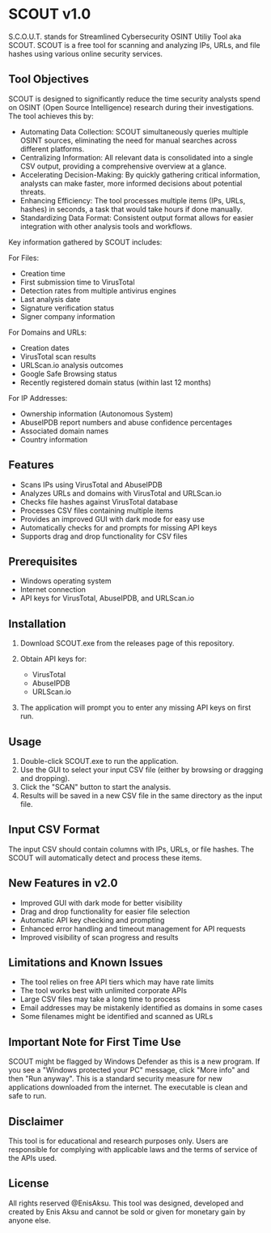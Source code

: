 # SCOUT v1.0
S.C.O.U.T. stands for Streamlined Cybersecurity OSINT Utiliy Tool aka SCOUT. 
SCOUT is a free tool for scanning and analyzing IPs, URLs, and file hashes using various online security services.

## Tool Objectives

SCOUT is designed to significantly reduce the time security analysts spend on OSINT (Open Source Intelligence) research during their investigations. The tool achieves this by:

- Automating Data Collection: SCOUT simultaneously queries multiple OSINT sources, eliminating the need for manual searches across different platforms.
- Centralizing Information: All relevant data is consolidated into a single CSV output, providing a comprehensive overview at a glance.
- Accelerating Decision-Making: By quickly gathering critical information, analysts can make faster, more informed decisions about potential threats.
- Enhancing Efficiency: The tool processes multiple items (IPs, URLs, hashes) in seconds, a task that would take hours if done manually.
- Standardizing Data Format: Consistent output format allows for easier integration with other analysis tools and workflows.

Key information gathered by SCOUT includes:

For Files:
- Creation time
- First submission time to VirusTotal
- Detection rates from multiple antivirus engines
- Last analysis date
- Signature verification status
- Signer company information

For Domains and URLs:
- Creation dates
- VirusTotal scan results
- URLScan.io analysis outcomes
- Google Safe Browsing status
- Recently registered domain status (within last 12 months)

For IP Addresses:
- Ownership information (Autonomous System)
- AbuseIPDB report numbers and abuse confidence percentages
- Associated domain names
- Country information

## Features

- Scans IPs using VirusTotal and AbuseIPDB
- Analyzes URLs and domains with VirusTotal and URLScan.io
- Checks file hashes against VirusTotal database
- Processes CSV files containing multiple items
- Provides an improved GUI with dark mode for easy use
- Automatically checks for and prompts for missing API keys
- Supports drag and drop functionality for CSV files

## Prerequisites

- Windows operating system
- Internet connection
- API keys for VirusTotal, AbuseIPDB, and URLScan.io

## Installation

1. Download SCOUT.exe from the releases page of this repository.

2. Obtain API keys for:
   - VirusTotal
   - AbuseIPDB
   - URLScan.io

3. The application will prompt you to enter any missing API keys on first run.

## Usage

1. Double-click SCOUT.exe to run the application.
2. Use the GUI to select your input CSV file (either by browsing or dragging and dropping).
3. Click the "SCAN" button to start the analysis.
4. Results will be saved in a new CSV file in the same directory as the input file.

## Input CSV Format

The input CSV should contain columns with IPs, URLs, or file hashes. The SCOUT will automatically detect and process these items.

## New Features in v2.0

- Improved GUI with dark mode for better visibility
- Drag and drop functionality for easier file selection
- Automatic API key checking and prompting
- Enhanced error handling and timeout management for API requests
- Improved visibility of scan progress and results

## Limitations and Known Issues

- The tool relies on free API tiers which may have rate limits
- The tool works best with unlimited corporate APIs
- Large CSV files may take a long time to process
- Email addresses may be mistakenly identified as domains in some cases
- Some filenames might be identified and scanned as URLs

## Important Note for First Time Use

SCOUT might be flagged by Windows Defender as this is a new program. If you see a "Windows protected your PC" message, click "More info" and then "Run anyway". This is a standard security measure for new applications downloaded from the internet. The executable is clean and safe to run.

## Disclaimer

This tool is for educational and research purposes only. Users are responsible for complying with applicable laws and the terms of service of the APIs used.

## License

All rights reserved @EnisAksu. This tool was designed, developed and created by Enis Aksu and cannot be sold or given for monetary gain by anyone else.
